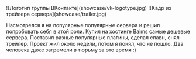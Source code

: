 <gallery>
    ![Логотип группы ВКонтакте](showcase/vk-logotype.jpg)
    ![Кадр из трейлера сервера](showcase/trailer.jpg)
</gallery>

Насмотрелся я на популярные популярные сервера и решил попробовать себя в этой роли. Купил на хостинге Baims самые дешевые сервера.
Поставил разные популярные плагины, сделал спавн, снял трейлер.
Проект жил около недели, потом я понял, что не пошло.
Два человека даже загремели в тюрьму за это время :)